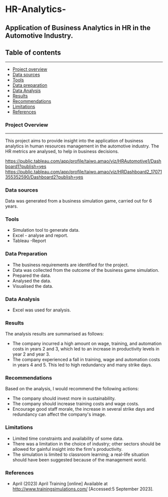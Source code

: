 # HR-Analytics-
Application of Business Analytics in HR in the Automotive Industry.
---
## Table of contents
---
- [Project overview](#project-overview)
- [Data sources](#data-sources)
- [Tools](#tools)
- [Data preparation](#data-preparation)
- [Data Analysis](#data-analysis)
- [Results](#results)
- [Recommendations](#recommendations)
- [Limitations](#limitations)
- [References](#references)


### Project Overview
---
This project aims to provide insight into the application of business analytics in human resources management in the automotive industry. The HR metrics are analysed, to help in business decisions.

https://public.tableau.com/app/profile/taiwo.amao/viz/HRAutomotive1/Dashboard1?publish=yes
https://public.tableau.com/app/profile/taiwo.amao/viz/HRDashboard2_17071355352590/Dashboard2?publish=yes

 


### Data sources
Data was generated from a business simulation game, carried out for 6 years. 

### Tools

- Simulation tool to generate data.
- Excel - analyse and report.
- Tableau -Report

### Data Preparation 
- The business requirements are identified for the project.
- Data was collected from the outcome of the business game simulation.
- Prepared the data.
- Analysed the data.
- Visualised the data. 


### Data Analysis
- Excel was used for analysis.

  
### Results
  The analysis results are summarised as follows:
  - The company incurred a high amount  on wage, training, and automation costs  in years 2 and 3, which led to an increase in productivity levels in year 2 and year 3.
  - The company experienced a  fall in training, wage and automation costs  in years 4 and 5. This led to  high redundancy and many strike days. 
  
  

### Recommendations
Based on the analysis, I would recommend the following actions:
- The company should invest more in sustainability.
- The company should increase training costs and wage costs.
- Encourage good staff morale, the increase in several strike days and redundancy can affect the company's image.

### Limitations 
- Limited time constraints and availability of some data.
- There was a limitation in the choice of industry; other sectors should be allowed for gainful insight into the firm's productivity.
- The simulation is limited to classroom learning; a real-life situation should have been suggested because of the management world.

### References

- April (2023) April Training [online] Available at http://www.trainingsimulations.com/ [Accessed:5 September 2023].
